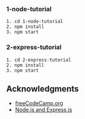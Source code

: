 ### 1-node-tutorial
```
1. cd 1-node-tutorial
2. npm install
3. npm start
```

### 2-express-tutorial
```
1. cd 2-express-tutorial
2. npm install
3. npm start
```

## Acknowledgments

* [freeCodeCamp.org](https://www.youtube.com/c/Freecodecamp)
* [Node.js and Express.js](https://www.youtube.com/watch?v=Oe421EPjeBE)
